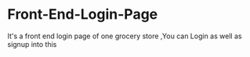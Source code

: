 # Front-End-Login-Page
It's a front end login page of one grocery store ,You can Login as well as signup into this
